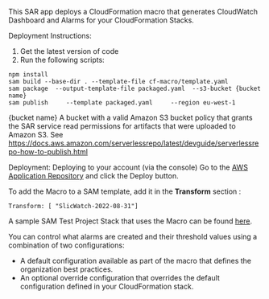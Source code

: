 This SAR app deploys a CloudFormation macro that generates CloudWatch Dashboard and Alarms for your CloudFormation Stacks.

Deployment Instructions:
1. Get the latest version of code
1. Run the following scripts:
```
npm install
sam build --base-dir . --template-file cf-macro/template.yaml
sam package  --output-template-file packaged.yaml  --s3-bucket {bucket name}
sam publish     --template packaged.yaml     --region eu-west-1
```
{bucket name}  A  bucket with a valid Amazon S3 bucket policy that grants the SAR service read permissions for artifacts that were uploaded to Amazon S3. See https://docs.aws.amazon.com/serverlessrepo/latest/devguide/serverlessrepo-how-to-publish.html 

Deployment:
Deploying to your account (via the console)
Go to the [AWS Application Repository](https://serverlessrepo.aws.amazon.com/applications) and click the Deploy button.

To add the Macro to a SAM template,  add it in the **Transform** section :
```
Transform: [ "SlicWatch-2022-08-31"]

```
A sample SAM Test Project Stack that uses the Macro can be found [here](https://github.com/fourTheorem/slic-watch).

You can control what alarms are created and their threshold values using a combination of two configurations:
 - A default configuration available as part of the macro that defines the organization best practices.
 - An optional override configuration that overrides the default configuration defined in your CloudFormation stack.


